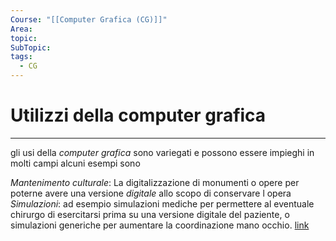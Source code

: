 ```yaml
---
Course: "[[Computer Grafica (CG)]]"
Area: 
topic: 
SubTopic: 
tags:
  - CG
---
```



# Utilizzi della computer grafica
---
gli usi della _computer grafica_ sono variegati e possono essere impieghi in molti campi alcuni esempi sono

_Mantenimento culturale_: 
	La digitalizzazione di monumenti o opere per poterne avere una versione _digitale_ allo scopo di conservare l opera 
 _Simulazioni_: 
	 ad esempio simulazioni mediche per permettere al eventuale chirurgo di esercitarsi prima su una versione digitale del paziente, o simulazioni generiche per aumentare la coordinazione mano occhio. [link](https://www.washingtonpost.com/video-games/2020/01/09/surgery-simulators-medical-mishaps-space-video-games-are-helping-doctors-do-their-jobs/) 
 